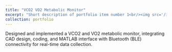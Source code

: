 ```yaml
---
title: "VCO2 VO2 Metabolic Monitor"
excerpt: "Short description of portfolio item number 1<br/><img src='/images/500x300.png'>"
collection: portfolio
---
```


Designed and implemented a VCO2 and VO2 metabolic monitor, integrating CAD design, coding, and MATLAB interface with Bluetooth (BLE) connectivity for real-time data collection.
